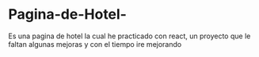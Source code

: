 # Pagina-de-Hotel-
Es una pagina de hotel la cual he practicado con react, un proyecto que le faltan algunas mejoras y con el tiempo ire mejorando
